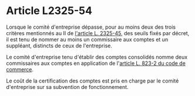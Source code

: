 # Article L2325-54

Lorsque le comité d'entreprise dépasse, pour au moins deux des trois critères mentionnés au II de [l'article L. 2325-45][1], des seuils fixés par décret, il est tenu de nommer au moins un commissaire aux comptes et un suppléant, distincts de ceux de l'entreprise. 
  
  
Le comité d'entreprise tenu d'établir des comptes consolidés nomme deux commissaires aux comptes en application de l'[article L. 823-2 du code de commerce][2]. 
  
  
Le coût de la certification des comptes est pris en charge par le comité d'entreprise sur sa subvention de fonctionnement.

 [1]: /affichCodeArticle.do?cidTexte=LEGITEXT000006072050&idArticle=LEGIARTI000028689856&dateTexte=&categorieLien=cid
 [2]: /affichCodeArticle.do?cidTexte=LEGITEXT000005634379&idArticle=LEGIARTI000006242778&dateTexte=&categorieLien=cid